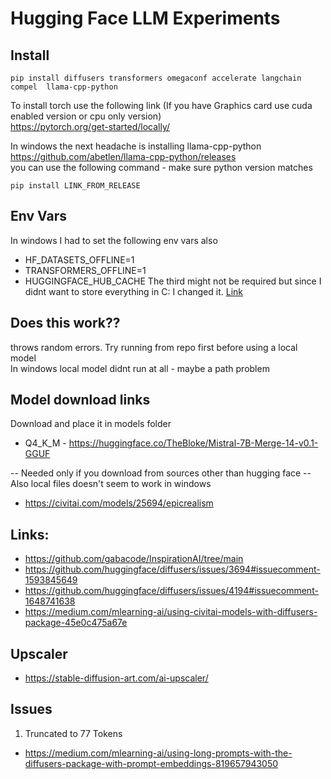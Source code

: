 # Hugging Face LLM Experiments

## Install
```
pip install diffusers transformers omegaconf accelerate langchain compel  llama-cpp-python
```
To install torch use the following link (If you have Graphics card use cuda enabled version or cpu only version)  
https://pytorch.org/get-started/locally/  
   
In windows the next headache is installing llama-cpp-python  
https://github.com/abetlen/llama-cpp-python/releases  
you can use the following command - make sure python version matches
```
pip install LINK_FROM_RELEASE
```


## Env Vars
In windows I had to set the following env vars also
* HF_DATASETS_OFFLINE=1  
* TRANSFORMERS_OFFLINE=1
* HUGGINGFACE_HUB_CACHE 
The third might not be required but since I didnt want to store everything in C: I changed it. [Link](https://huggingface.co/docs/transformers/installation#offline-mode)

## Does this work??
throws random errors. Try running from repo first before using a local model  
In windows local model didnt run at all - maybe a path problem

## Model download links
Download and place it in models folder
* Q4_K_M - https://huggingface.co/TheBloke/Mistral-7B-Merge-14-v0.1-GGUF

-- Needed only if you download from sources other than hugging face -- Also local files doesn't seem to work in windows
* https://civitai.com/models/25694/epicrealism

## Links:
* https://github.com/gabacode/InspirationAI/tree/main
* https://github.com/huggingface/diffusers/issues/3694#issuecomment-1593845649
* https://github.com/huggingface/diffusers/issues/4194#issuecomment-1648741638
* https://medium.com/mlearning-ai/using-civitai-models-with-diffusers-package-45e0c475a67e

## Upscaler
* https://stable-diffusion-art.com/ai-upscaler/

## Issues
1. Truncated to 77 Tokens
* https://medium.com/mlearning-ai/using-long-prompts-with-the-diffusers-package-with-prompt-embeddings-819657943050